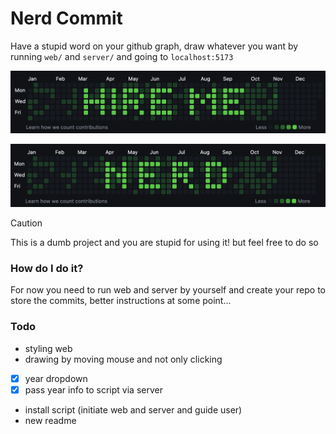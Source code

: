 # Nerd Commit

Have a stupid word on your github graph, draw whatever you want by running `web/` and `server/` and going to `localhost:5173`

![graph-image-hire-me](./graph-image-2.png)

![graph-image-nerd](./graph-image.png)

> [!CAUTION]
> This is a dumb project and you are stupid for using it! but feel free to do so

### How do I do it?

For now you need to run web and server by yourself and create your repo to store the commits, better instructions at some point...

### Todo

- styling web
- drawing by moving mouse and not only clicking
- [x] year dropdown
- [x] pass year info to script via server
- install script (initiate web and server and guide user)
- new readme
